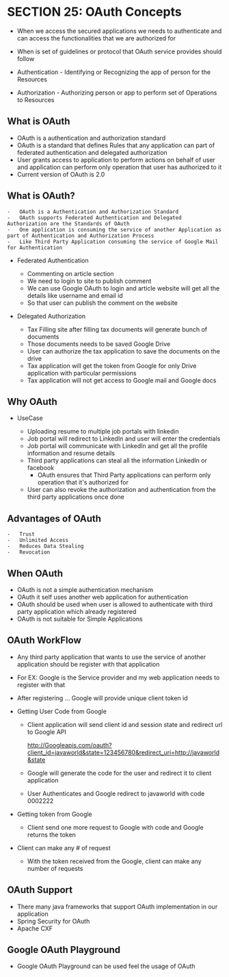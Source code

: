 #	SECTION 25: OAuth Concepts

-	When we access the secured applications we needs to authenticate and can access the functionalities that we are authorized for
-	When is set of guidelines or protocol that OAuth service provides should follow

-	Authentication
		-	Identifying or Recognizing the app of person for the Resources
		
-	Authorization
		-	Authorizing person or app to perform set of Operations to Resources

## What is OAuth

-	OAuth is a authentication and authorization standard
-	OAuth is a standard that defines Rules that any application can part of federated authentication and delegated authorization
-	User grants access to application to perform actions on behalf of user and application can perform only operation that user has authorized to it
-	Current version of OAuth is 2.0

## What is OAuth?
	
	-	OAuth is a Authentication and Authorization Standard
	-	OAuth supports Federated Authentication and Delegated Authorization are the Standards of OAuth
	-	One application is consuming the service of another Application as part of Authentication and Authorization Process
	-	Like Third Party Application consuming the service of Google Mail for Authentication

-	Federated Authentication
	-	Commenting on article section
	-	We need to login to site to publish comment
	-	We can use Google OAuth to login and article website will get all the details like username and email id 
	-	So that user can publish the comment on the website
	
-	Delegated Authorization
	-	Tax Filling site after filling tax documents will generate bunch of documents
	-	Those documents needs to be saved Google Drive
	-	User can authorize the tax application to save the documents on the drive
	-	Tax application will get the token from Google for only Drive application with particular permissions
	-	Tax application will not get access to Google mail and Google docs
	
## Why OAuth

-	UseCase

	-	Uploading resume to multiple job portals with linkedin
	-	Job portal will redirect to LinkedIn and user will enter the credentials	
	-	Job portal will communicate with LinkedIn and get all the profile information and resume details
	-	Third party applications can steal all the information LinkedIn or facebook
		-	OAuth ensures that Third Party applications can perform only operation that it's authorized for
	-	User can also revoke the authorization and authentication from the third party applications once done
	

##	Advantages of OAuth

	-	Trust
	-	Unlimited Access
	-	Reduces Data Stealing
	- 	Revocation

## When OAuth

-	OAuth is not a simple authentication mechanism
-	OAuth it self uses another web application for authentication
-	OAuth should be used when user is allowed to authenticate with third party application which already registered
-	OAuth is not suitable for Simple Applications

## OAuth WorkFlow

-	Any third party application that wants to use the service of another application should be register with that application
-	For EX: Google is the Service provider and my web application needs to register with that 
-	After registering ... Google will provide unique client token id

-	Getting User Code from Google

	-	Client application will send client id and session state and redirect url to Google API
	
		http://Googleapis.com/oauth?client_id=javaworld&state=123456780&redirect_uri=http://javaworld&state
		
	-	Google will generate the code for the user and redirect it to client application
	-	User Authenticates and Google redirect to javaworld with code 0002222
	
	
-	Getting token from Google
	
	-	Client send one more request to Google with code and Google returns the token 
	
-	Client can make any # of request 

	-	With the token received from the Google, client can make any number of requests
	

	
## OAuth Support

-	There many java frameworks that support OAuth implementation in our application
-   Spring Security for OAuth
-	Apache CXF



##	Google OAuth Playground

-	Google OAuth Playground can be used feel the usage of OAuth



	
	






